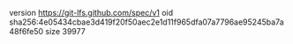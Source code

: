 version https://git-lfs.github.com/spec/v1
oid sha256:4e05434cbae3d419f20f50aec2e1d11f965dfa07a7796ae95245ba7a48f6fe50
size 39977
